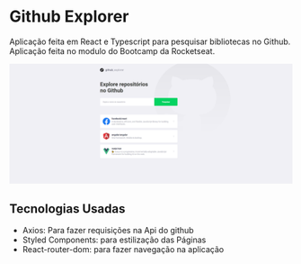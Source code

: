 # Github Explorer

Aplicação feita em React e Typescript para pesquisar bibliotecas no Github.
Aplicação feita no modulo do Bootcamp da Rocketseat.

![Screenshot](gitHub.png)

## Tecnologias Usadas

- Axios: Para fazer requisições na Api do github
- Styled Components: para estilização das Páginas
- React-router-dom: para fazer navegação na aplicação
